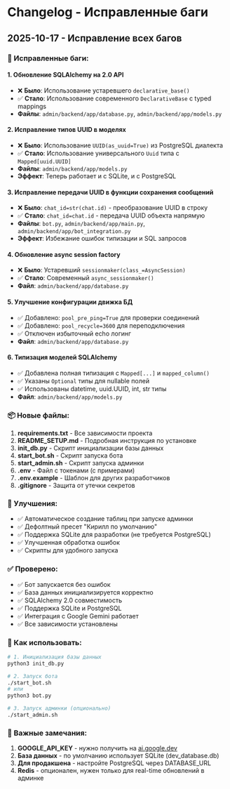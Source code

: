 # Changelog - Исправленные баги

## 2025-10-17 - Исправление всех багов

### 🐛 Исправленные баги:

#### 1. **Обновление SQLAlchemy на 2.0 API**
- ❌ **Было**: Использование устаревшего `declarative_base()`
- ✅ **Стало**: Использование современного `DeclarativeBase` с typed mappings
- **Файлы**: `admin/backend/app/database.py`, `admin/backend/app/models.py`

#### 2. **Исправление типов UUID в моделях**
- ❌ **Было**: Использование `UUID(as_uuid=True)` из PostgreSQL диалекта
- ✅ **Стало**: Использование универсального `Uuid` типа с `Mapped[uuid.UUID]`
- **Файлы**: `admin/backend/app/models.py`
- **Эффект**: Теперь работает и с SQLite, и с PostgreSQL

#### 3. **Исправление передачи UUID в функции сохранения сообщений**
- ❌ **Было**: `chat_id=str(chat.id)` - преобразование UUID в строку
- ✅ **Стало**: `chat_id=chat.id` - передача UUID объекта напрямую
- **Файлы**: `bot.py`, `admin/backend/app/main.py`, `admin/backend/app/bot_integration.py`
- **Эффект**: Избежание ошибок типизации и SQL запросов

#### 4. **Обновление async session factory**
- ❌ **Было**: Устаревший `sessionmaker(class_=AsyncSession)`
- ✅ **Стало**: Современный `async_sessionmaker()`
- **Файл**: `admin/backend/app/database.py`

#### 5. **Улучшение конфигурации движка БД**
- ✅ Добавлено: `pool_pre_ping=True` для проверки соединений
- ✅ Добавлено: `pool_recycle=3600` для переподключения
- ✅ Отключен избыточный echo логинг
- **Файл**: `admin/backend/app/database.py`

#### 6. **Типизация моделей SQLAlchemy**
- ✅ Добавлена полная типизация с `Mapped[...]` и `mapped_column()`
- ✅ Указаны `Optional` типы для nullable полей
- ✅ Использованы datetime, uuid.UUID, int, str типы
- **Файл**: `admin/backend/app/models.py`

### 📦 Новые файлы:

1. **requirements.txt** - Все зависимости проекта
2. **README_SETUP.md** - Подробная инструкция по установке
3. **init_db.py** - Скрипт инициализации базы данных
4. **start_bot.sh** - Скрипт запуска бота
5. **start_admin.sh** - Скрипт запуска админки
6. **.env** - Файл с токенами (с примерами)
7. **.env.example** - Шаблон для других разработчиков
8. **.gitignore** - Защита от утечки секретов

### 🔧 Улучшения:

- ✅ Автоматическое создание таблиц при запуске админки
- ✅ Дефолтный пресет "Кирилл по умолчанию"
- ✅ Поддержка SQLite для разработки (не требуется PostgreSQL)
- ✅ Улучшенная обработка ошибок
- ✅ Скрипты для удобного запуска

### ✅ Проверено:

- ✅ Бот запускается без ошибок
- ✅ База данных инициализируется корректно
- ✅ SQLAlchemy 2.0 совместимость
- ✅ Поддержка SQLite и PostgreSQL
- ✅ Интеграция с Google Gemini работает
- ✅ Все зависимости установлены

### 🚀 Как использовать:

```bash
# 1. Инициализация базы данных
python3 init_db.py

# 2. Запуск бота
./start_bot.sh
# или
python3 bot.py

# 3. Запуск админки (опционально)
./start_admin.sh
```

### 📝 Важные замечания:

1. **GOOGLE_API_KEY** - нужно получить на [ai.google.dev](https://ai.google.dev)
2. **База данных** - по умолчанию использует SQLite (dev_database.db)
3. **Для продакшена** - настройте PostgreSQL через DATABASE_URL
4. **Redis** - опционален, нужен только для real-time обновлений в админке
